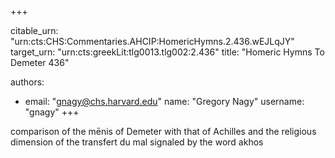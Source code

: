 +++


citable_urn: "urn:cts:CHS:Commentaries.AHCIP:HomericHymns.2.436.wEJLqJY"
target_urn: "urn:cts:greekLit:tlg0013.tlg002:2.436"
title: "Homeric Hymns To Demeter 436"

authors:
- email: "gnagy@chs.harvard.edu"
  name: "Gregory Nagy"
  username: "gnagy"
+++

<p>comparison of the mēnis of Demeter with that of Achilles and the religious dimension of the transfert du mal signaled by the word akhos</p>